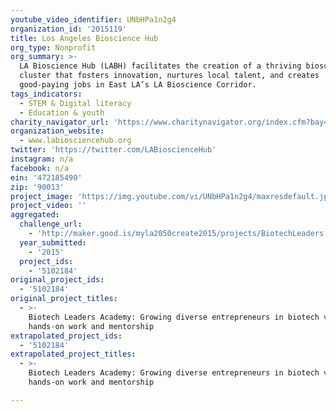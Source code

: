 ```yaml
---
youtube_video_identifier: UNbHPa1n2g4
organization_id: '2015119'
title: Los Angeles Bioscience Hub
org_type: Nonprofit
org_summary: >-
  LA Bioscience Hub (LABH) facilitates the creation of a thriving bioscience
  cluster that fosters innovation, nurtures local talent, and creates
  good-paying jobs in East LA’s LA Bioscience Corridor.
tags_indicators:
  - STEM & Digital literacy
  - Education & youth
charity_navigator_url: 'https://www.charitynavigator.org/index.cfm?bay=search.profile&ein=472185490'
organization_website:
  - www.labiosciencehub.org
twitter: 'https://twitter.com/LABioscienceHub'
instagram: n/a
facebook: n/a
ein: '472185490'
zip: '90013'
project_image: 'https://img.youtube.com/vi/UNbHPa1n2g4/maxresdefault.jpg'
project_video: ''
aggregated:
  challenge_url:
    - 'http://maker.good.is/myla2050create2015/projects/BiotechLeaders.html'
  year_submitted:
    - '2015'
  project_ids:
    - '5102184'
original_project_ids:
  - '5102184'
original_project_titles:
  - >-
    Biotech Leaders Academy: Growing diverse entrepreneurs in biotech via
    hands-on work and mentorship 
extrapolated_project_ids:
  - '5102184'
extrapolated_project_titles:
  - >-
    Biotech Leaders Academy: Growing diverse entrepreneurs in biotech via
    hands-on work and mentorship

---
```

